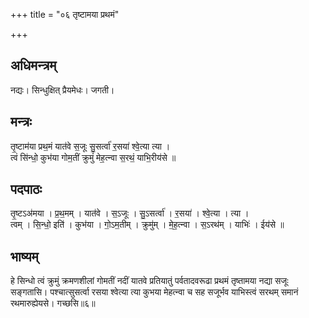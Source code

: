 +++
title = "०६ तृष्टामया प्रथमं"

+++
## अधिमन्त्रम्
नद्यः। सिन्धुक्षित् प्रैयमेधः। जगती।

## मन्त्रः
तृ॒ष्टाम॑या प्रथ॒मं यात॑वे स॒जूः सु॒सर्त्वा॑ र॒सया॑ श्वे॒त्या त्या ।  
त्वं सि॑न्धो॒ कुभ॑या गोम॒तीं क्रुमुं॑ मेह॒त्न्वा स॒रथं॒ याभि॒रीय॑से ॥

## पदपाठः
तृ॒ष्टऽअ॑मया । प्र॒थ॒मम् । यात॑वे । स॒ऽजूः । सु॒ऽसर्त्वा॑ । र॒सया॑ । श्वे॒त्या । त्या ।  
त्वम् । सि॒न्धो॒ इति॑ । कुभ॑या । गो॒ऽम॒तीम् । क्रुमु॑म् । मे॒ह॒त्न्वा । स॒ऽरथ॑म् । याभिः॑ । ईय॑से ॥

## भाष्यम्
हे सिन्धो त्वं क्रुमुं क्रमणशीलां गोमतीं नदीं यातवे प्रतियातुं पर्वतादवरूढा प्रथमं तृष्तामया नद्या सजूः सङ्गतासि। पश्चात्सुसर्त्वा रसया श्वेत्या त्या कुभया मेहत्न्वा च सह सजूर्भव याभिस्त्वं सरथम् समानं रथमारुह्येयसे। गच्छसि॥६॥